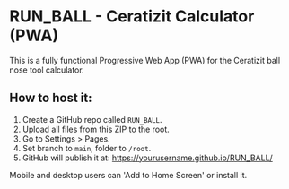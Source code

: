 # RUN_BALL - Ceratizit Calculator (PWA)

This is a fully functional Progressive Web App (PWA) for the Ceratizit ball nose tool calculator.

## How to host it:

1. Create a GitHub repo called `RUN_BALL`.
2. Upload all files from this ZIP to the root.
3. Go to Settings > Pages.
4. Set branch to `main`, folder to `/root`.
5. GitHub will publish it at:
   https://yourusername.github.io/RUN_BALL/

Mobile and desktop users can 'Add to Home Screen' or install it.
